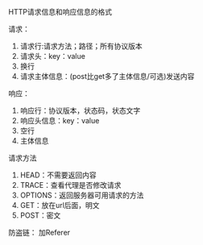 HTTP请求信息和响应信息的格式

请求：
1. 请求行:请求方法；路径；所有协议版本
2. 请求头：key：value
3. 换行
4. 请求主体信息：(post比get多了主体信息/可选)发送内容

响应：
1. 响应行：协议版本，状态码，状态文字
2. 响应头信息：key：value
3. 空行
4. 主体信息

请求方法
1. HEAD：不需要返回内容
2. TRACE：查看代理是否修改请求
3. OPTIONS：返回服务器可用请求的方法
4. GET：放在url后面，明文
5. POST：密文

防盗链：
加Referer
